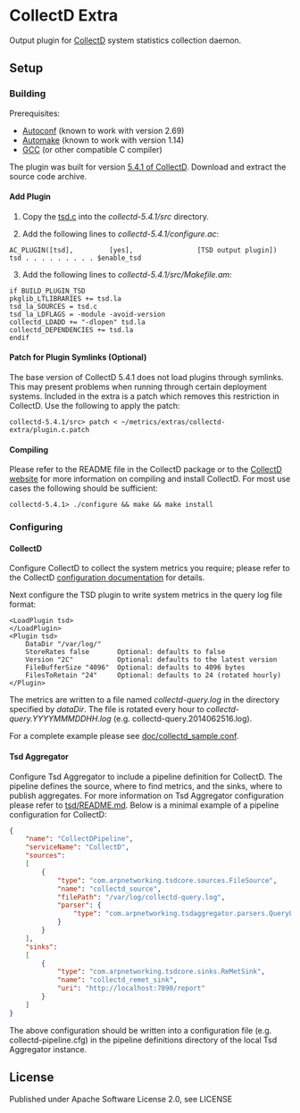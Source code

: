 CollectD Extra
==============

Output plugin for [CollectD](https://collectd.org/) system statistics collection daemon.


Setup
-----

### Building

Prerequisites:
* [Autoconf](https://www.gnu.org/software/autoconf/) (known to work with version 2.69)
* [Automake](http://www.gnu.org/software/automake/) (known to work with version 1.14)
* [GCC](http://gcc.gnu.org/) (or other compatible C compiler)

The plugin was built for version [5.4.1 of CollectD](https://collectd.org/files/collectd-5.4.1.tar.gz). Download and extract the source code archive.

#### Add Plugin

1) Copy the [tsd.c](tsd.c) into the *collectd-5.4.1/src* directory.

2) Add the following lines to *collectd-5.4.1/configure.ac*:

```
AC_PLUGIN([tsd],         [yes],                [TSD output plugin])
tsd . . . . . . . . . $enable_tsd
```

3) Add the following lines to *collectd-5.4.1/src/Makefile.am*:

```
if BUILD_PLUGIN_TSD
pkglib_LTLIBRARIES += tsd.la
tsd_la_SOURCES = tsd.c
tsd_la_LDFLAGS = -module -avoid-version
collectd_LDADD += "-dlopen" tsd.la
collectd_DEPENDENCIES += tsd.la
endif
```

#### Patch for Plugin Symlinks (Optional)

The base version of CollectD 5.4.1 does not load plugins through symlinks.  This may present problems when running through certain deployment systems.  Included in the extra is a patch which removes this restriction in CollectD.  Use the following to apply the patch:

    collectd-5.4.1/src> patch < ~/metrics/extras/collectd-extra/plugin.c.patch

#### Compiling

Please refer to the README file in the CollectD package or to the [CollectD website](https://collectd.org/wiki/index.php/Build_system) for more information on compiling and install CollectD.  For most use cases the following should be sufficient:

    collectd-5.4.1> ./configure && make && make install

### Configuring

#### CollectD

Configure CollectD to collect the system metrics you require; please refer to the CollectD [configuration documentation](https://collectd.org/documentation/manpages/collectd.conf.5.shtml) for details.

Next configure the TSD plugin to write system metrics in the query log file format:

```
<LoadPlugin tsd>
</LoadPlugin>
<Plugin tsd>
    DataDir "/var/log/"
    StoreRates false       Optional: defaults to false
    Version "2C"           Optional: defaults to the latest version
    FileBufferSize "4096"  Optional: defaults to 4096 bytes
    FilesToRetain "24"     Optional: defaults to 24 (rotated hourly)
</Plugin>
```

The metrics are written to a file named *collectd-query.log* in the directory specified by *dataDir*.  The file is rotated every hour to *collectd-query.YYYYMMMDDHH.log* (e.g. collectd-query.2014062516.log).

For a complete example please see [doc/collectd_sample.conf](../../doc/collectd_sample.conf).

#### Tsd Aggregator

Configure Tsd Aggregator to include a pipeline definition for CollectD.  The pipeline defines the source, where to find metrics, and the sinks, where to publish aggregates.  For more information on Tsd Aggregator configuration please refer to [tsd/README.md](../../tsd/README.md).  Below is a minimal example of a pipeline configuration for CollectD:

```json
{
    "name": "CollectDPipeline",
    "serviceName": "CollectD",
    "sources":
    [
        {
            "type": "com.arpnetworking.tsdcore.sources.FileSource",
            "name": "collectd_source",
            "filePath": "/var/log/collectd-query.log",
            "parser": {
                "type": "com.arpnetworking.tsdaggregator.parsers.QueryLogParser"
            }
        }
    ],
    "sinks":
    [
        {
            "type": "com.arpnetworking.tsdcore.sinks.ReMetSink",
            "name": "collectd_remet_sink",
            "uri": "http://localhost:7090/report"
        }
    ]
}
```

The above configuration should be written into a configuration file (e.g. collectd-pipeline.cfg) in the pipeline definitions directory of the local Tsd Aggregator instance.

License
-------

Published under Apache Software License 2.0, see LICENSE
